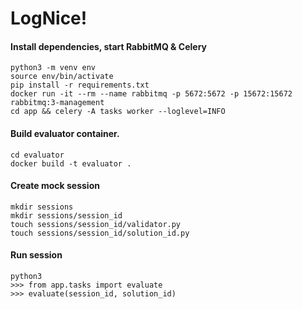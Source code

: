 # LogNice!

#### Install dependencies, start RabbitMQ & Celery

```
python3 -m venv env
source env/bin/activate
pip install -r requirements.txt
docker run -it --rm --name rabbitmq -p 5672:5672 -p 15672:15672 rabbitmq:3-management
cd app && celery -A tasks worker --loglevel=INFO
```

#### Build evaluator container.

```
cd evaluator
docker build -t evaluator .
```

#### Create mock session

```
mkdir sessions
mkdir sessions/session_id
touch sessions/session_id/validator.py
touch sessions/session_id/solution_id.py
```

#### Run session

```
python3
>>> from app.tasks import evaluate
>>> evaluate(session_id, solution_id)
```
